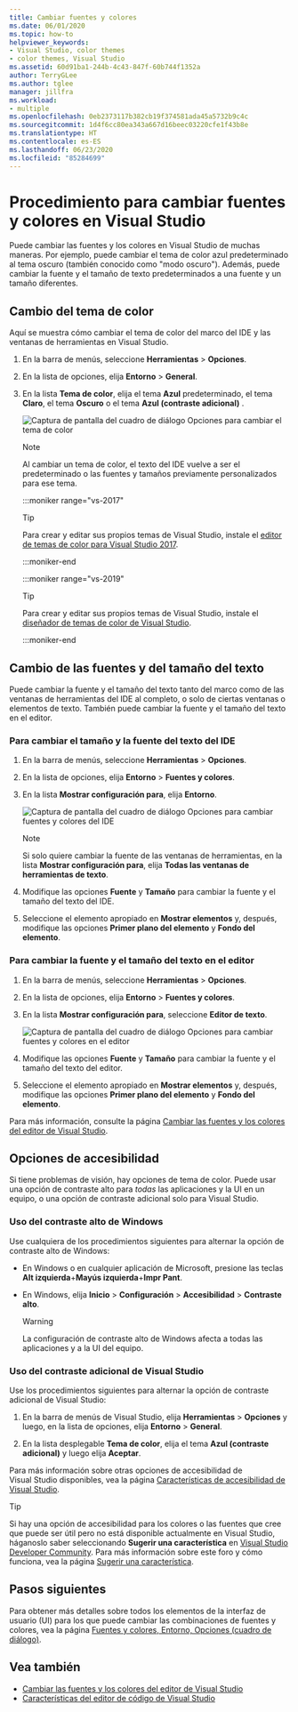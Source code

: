 ```yaml
---
title: Cambiar fuentes y colores
ms.date: 06/01/2020
ms.topic: how-to
helpviewer_keywords:
- Visual Studio, color themes
- color themes, Visual Studio
ms.assetid: 60d91ba1-244b-4c43-847f-60b744f1352a
author: TerryGLee
ms.author: tglee
manager: jillfra
ms.workload:
- multiple
ms.openlocfilehash: 0eb2373117b382cb19f374581ada45a5732b9c4c
ms.sourcegitcommit: 1d4f6cc80ea343a667d16beec03220cfe1f43b8e
ms.translationtype: HT
ms.contentlocale: es-ES
ms.lasthandoff: 06/23/2020
ms.locfileid: "85284699"
---
```

# <a name="how-to-change-fonts-and-colors-in-visual-studio"></a>Procedimiento para cambiar fuentes y colores en Visual Studio

Puede cambiar las fuentes y los colores en Visual Studio de muchas maneras. Por ejemplo, puede cambiar el tema de color azul predeterminado al tema oscuro (también conocido como "modo oscuro"). Además, puede cambiar la fuente y el tamaño de texto predeterminados a una fuente y un tamaño diferentes.

## <a name="change-the-color-theme"></a>Cambio del tema de color

Aquí se muestra cómo cambiar el tema de color del marco del IDE y las ventanas de herramientas en Visual Studio.

1. En la barra de menús, seleccione **Herramientas** > **Opciones**.

1. En la lista de opciones, elija **Entorno** > **General**.

1. En la lista **Tema de color**, elija el tema **Azul** predeterminado, el tema **Claro**, el tema **Oscuro** o el tema **Azul (contraste adicional)** .

   ![Captura de pantalla del cuadro de diálogo Opciones para cambiar el tema de color](media/fonts-colors-theme.png "Captura de pantalla del cuadro de diálogo Opciones que puede usar para cambiar el tema de color")

    > [!NOTE]
    > Al cambiar un tema de color, el texto del IDE vuelve a ser el predeterminado o las fuentes y tamaños previamente personalizados para ese tema.

    :::moniker range="vs-2017"

    > [!TIP]
    > Para crear y editar sus propios temas de Visual Studio, instale el [editor de temas de color para Visual Studio 2017](https://marketplace.visualstudio.com/items?itemName=VisualStudioPlatformTeam.VisualStudio2017ColorThemeEditor).

    :::moniker-end

    :::moniker range="vs-2019"

    > [!TIP]
    > Para crear y editar sus propios temas de Visual Studio, instale el [diseñador de temas de color de Visual Studio](https://marketplace.visualstudio.com/items?itemName=ms-madsk.ColorThemeDesigner).

    :::moniker-end

## <a name="change-fonts-and-text-size"></a>Cambio de las fuentes y del tamaño del texto

Puede cambiar la fuente y el tamaño del texto tanto del marco como de las ventanas de herramientas del IDE al completo, o solo de ciertas ventanas o elementos de texto. También puede cambiar la fuente y el tamaño del texto en el editor.

### <a name="to-change-the-font-and-text-size-in-the-ide"></a>Para cambiar el tamaño y la fuente del texto del IDE

1. En la barra de menús, seleccione **Herramientas** > **Opciones**.

1. En la lista de opciones, elija **Entorno** > **Fuentes y colores**.

1. En la lista **Mostrar configuración para**, elija **Entorno**.

   ![Captura de pantalla del cuadro de diálogo Opciones para cambiar fuentes y colores del IDE](media/fonts-colors-environment.png "Captura de pantalla del cuadro de diálogo Opciones para cambiar fuentes y colores del IDE")

    > [!NOTE]
    > Si solo quiere cambiar la fuente de las ventanas de herramientas, en la lista **Mostrar configuración para**, elija **Todas las ventanas de herramientas de texto**.

1. Modifique las opciones **Fuente** y **Tamaño** para cambiar la fuente y el tamaño del texto del IDE.

1. Seleccione el elemento apropiado en **Mostrar elementos** y, después, modifique las opciones **Primer plano del elemento** y **Fondo del elemento**.

### <a name="to-change-the-font-and-text-size-in-the-editor"></a>Para cambiar la fuente y el tamaño del texto en el editor

1. En la barra de menús, seleccione **Herramientas** > **Opciones**.

1. En la lista de opciones, elija **Entorno** > **Fuentes y colores**.

1. En la lista **Mostrar configuración para**, seleccione **Editor de texto**.

   ![Captura de pantalla del cuadro de diálogo Opciones para cambiar fuentes y colores en el editor](media/fonts-colors-text-editor.png "Captura de pantalla del cuadro de diálogo Opciones para cambiar las fuentes y los colores en el editor")

1. Modifique las opciones **Fuente** y **Tamaño** para cambiar la fuente y el tamaño del texto del editor.

1. Seleccione el elemento apropiado en **Mostrar elementos** y, después, modifique las opciones **Primer plano del elemento** y **Fondo del elemento**.

Para más información, consulte la página [Cambiar las fuentes y los colores del editor de Visual Studio](../ide/reference/how-to-change-fonts-and-colors-in-the-editor.md).

## <a name="accessibility-options"></a>Opciones de accesibilidad

Si tiene problemas de visión, hay opciones de tema de color. Puede usar una opción de contraste alto para *todas* las aplicaciones y la UI en un equipo, o una opción de contraste adicional solo para Visual Studio.

### <a name="use-windows-high-contrast"></a>Uso del contraste alto de Windows

Use cualquiera de los procedimientos siguientes para alternar la opción de contraste alto de Windows:

- En Windows o en cualquier aplicación de Microsoft, presione las teclas **Alt izquierda**+**Mayús izquierda**+**Impr Pant**.

- En Windows, elija **Inicio** > **Configuración** > **Accesibilidad** > **Contraste alto**.

    > [!WARNING]
    > La configuración de contraste alto de Windows afecta a todas las aplicaciones y a la UI del equipo.

### <a name="use-visual-studio-extra-contrast"></a>Uso del contraste adicional de Visual Studio

Use los procedimientos siguientes para alternar la opción de contraste adicional de Visual Studio:

1. En la barra de menús de Visual Studio, elija **Herramientas** > **Opciones** y luego, en la lista de opciones, elija **Entorno** > **General**.

1. En la lista desplegable **Tema de color**, elija el tema **Azul (contraste adicional)** y luego elija **Aceptar**.

Para más información sobre otras opciones de accesibilidad de Visual Studio disponibles, vea la página [Características de accesibilidad de Visual Studio](../ide/reference/accessibility-features-of-visual-studio.md).

> [!TIP]
> Si hay una opción de accesibilidad para los colores o las fuentes que cree que puede ser útil pero no está disponible actualmente en Visual Studio, háganoslo saber seleccionando **Sugerir una característica** en [Visual Studio Developer Community](https://developercommunity.visualstudio.com/). Para más información sobre este foro y cómo funciona, vea la página [Sugerir una característica](../ide/suggest-a-feature.md).

## <a name="next-steps"></a>Pasos siguientes

Para obtener más detalles sobre todos los elementos de la interfaz de usuario (UI) para los que puede cambiar las combinaciones de fuentes y colores, vea la página [Fuentes y colores, Entorno, Opciones (cuadro de diálogo)](../ide/reference/fonts-and-colors-environment-options-dialog-box.md).

## <a name="see-also"></a>Vea también

- [Cambiar las fuentes y los colores del editor de Visual Studio](../ide/reference/how-to-change-fonts-and-colors-in-the-editor.md)
- [Características del editor de código de Visual Studio](../ide/writing-code-in-the-code-and-text-editor.md)